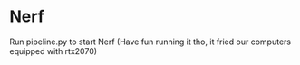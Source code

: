 # Nerf

Run pipeline.py to start Nerf 
(Have fun running it tho, it fried our computers equipped with rtx2070)
